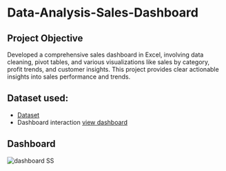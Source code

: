 # Data-Analysis-Sales-Dashboard
## Project Objective
Developed a comprehensive sales dashboard in Excel, involving data cleaning, pivot tables, and various visualizations like sales by category, profit trends, and customer insights. This project provides clear actionable insights into sales performance and trends.
## Dataset used:
- <a href="https://github.com/haji2303/Data-Analysis-Sales-Dashboard/blob/main/salesdata%20(1).xlsx">Dataset</a>
- Dashboard interaction <a href="https://github.com/haji2303/Data-Analysis-Sales-Dashboard/blob/main/dashboard%20SS.png">view dashboard</a>
## Dashboard
![dashboard SS](https://github.com/user-attachments/assets/1e47c801-80d8-47da-8ba2-b25b3475031a)
